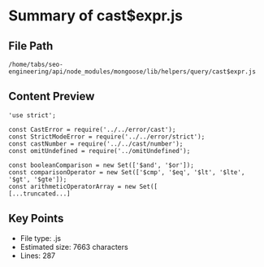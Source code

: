 # Summary of cast$expr.js
  
## File Path
`/home/tabs/seo-engineering/api/node_modules/mongoose/lib/helpers/query/cast$expr.js`

## Content Preview
```
'use strict';

const CastError = require('../../error/cast');
const StrictModeError = require('../../error/strict');
const castNumber = require('../../cast/number');
const omitUndefined = require('../omitUndefined');

const booleanComparison = new Set(['$and', '$or']);
const comparisonOperator = new Set(['$cmp', '$eq', '$lt', '$lte', '$gt', '$gte']);
const arithmeticOperatorArray = new Set([
[...truncated...]
```

## Key Points
- File type: .js
- Estimated size: 7663 characters
- Lines: 287
